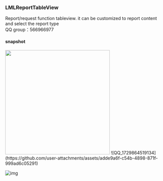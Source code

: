 ### LMLReportTableView
Report/request function tableview. it can be customized to report content and select the report type
<br>QQ group：566966977   

#### snapshot

<img src="https://github.com/user-attachments/assets/adde9a6f-c54b-4898-871f-999ad6c05291" width="333">
![QQ_1729864519134](https://github.com/user-attachments/assets/adde9a6f-c54b-4898-871f-999ad6c05291)


![img](https://github.com/liaodalin19903/LMLReportTableView/blob/master/LMLReportTableView.gif)


